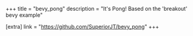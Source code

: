 +++
title = "bevy_pong"
description = "It's Pong! Based on the 'breakout' bevy example"

[extra]
link = "https://github.com/SuperiorJT/bevy_pong"
+++
